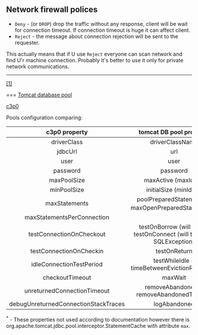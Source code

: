 ## Network firewall polices
 * `Deny` - (or `DROP`) drop the traffic without any response, client will be wait for connection timeout.
 If connection timeout is huge it can affect client. 
 * `Reject` - the message about connection rejection will be sent to the requester.
 
 This actually means that if U use `Reject` everyone can scan network and find U'r machine connection.
 Probably it's better to use it only for private network communications.  
 
 ---
 [[1]](https://kb.zyxel.com/KB/searchArticle!gwsViewDetail.action?articleOid=012926&lang=EN)
 
 ===
 [Tomcat database pool](https://tomcat.apache.org/tomcat-7.0-doc/jdbc-pool.html) <p></p>
 [c3p0](https://www.mchange.com/projects/c3p0/)
 
 Pools configuration comparing:
 
 |c3p0 property| tomcat DB pool property|
 |:-----------:|:----------------------:|
 |driverClass                |driverClassName|
 |jdbcUrl                    |url|
 |user                       |user|
 |password                   |password|
 |maxPoolSize                |maxActive (maxIdle?)|
 |minPoolSize                |initialSize (minIdle?)|
 |maxStatements              |poolPreparedStatements + maxOpenPreparedStatements<sup>*</sup>|
 |maxStatementsPerConnection ||
 |testConnectionOnCheckout   |testOnBorrow (will retry), testOnConnect (will throw an SQLException)|
 |testConnectionOnCheckin    |testOnReturn|
 |idleConnectionTestPeriod   |testWhileIdle + timeBetweenEvictionRunsMillis|
 |checkoutTimeout            |maxWait|
 |unreturnedConnectionTimeout|removeAbandoned + removeAbandonedTimeout|
 |debugUnreturnedConnectionStackTraces|logAbandoned|
 
<sup>*</sup> - These properties not used according to documentation however there is org.apache.tomcat.jdbc.pool.interceptor.StatementCache with attribute `max`.
 
